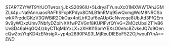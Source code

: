 $START$ZYfWT9YrUOTwrosrjJbkS2096lU+5LdryaTYunuXc01MXWWTAhJGMZLk4p+Na9AnruaosRAFhSFcpKPdyx8CNLB1mRMq95wQxmgWoM8NRCSowkXPrzddGKzV3QWBiR2OkOax4ntLirK2uf6eAUpGcNvvcqe8UbJtd3FfQEm9v9yWDxzUmv7NbfyDZbiNXXfwPZVGnf8KUPlFvfQYvG+2MOzUbsI2T1vB6Uv8D46aHqGQ4/zbyCTIqMbYxLX+zXHKI1SbmYEXsO0ehc8ZvkeJQ7o9OencQwZosYtqKD4zENrsigX+yp4p2890PAS3LMjReuDIEBoF522Oj/wouIYtnA==$END$
